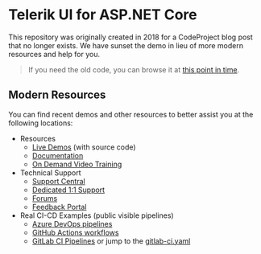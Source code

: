 # Telerik UI for ASP.NET Core

This repository was originally created in 2018 for a CodeProject blog post that no longer exists. We have sunset the demo in lieu of more modern resources and help for you.

> If you need the old code, you can browse it at [this point in time](https://github.com/telerik/aspnet-core-cross-platform-demo/tree/c861fd9eac761072e48ed1fb5bdb058c8a5439cd).

## Modern Resources

You can find recent demos and other resources to better assist you at the following locations:

* Resources
  * [Live Demos](https://demos.telerik.com/aspnet-core/) (with source code)
  * [Documentation](https://docs.telerik.com/aspnet-core/introduction)
  * [On Demand Video Training](https://learn.telerik.com/learn/course/external/view/elearning/8/telerik-ui-for-aspnet-core)
* Technical Support
  * [Support Central](https://www.telerik.com/support/aspnet-core)
  * [Dedicated 1:1 Support](https://www.telerik.com/account/support-tickets)
  * [Forums](https://www.telerik.com/forums/aspnet-core-ui)
  * [Feedback Portal](https://feedback.telerik.com/aspnet-core-ui)
* Real CI-CD Examples (public visible pipelines)
  * [Azure DevOps pipelines](https://github.com/LanceMcCarthy/DevOpsExamples)
  * [GitHub Actions workflows](https://github.com/LanceMcCarthy/DevOpsExamples)
  * [GitLab CI Pipelines](https://gitlab.com/LanceMcCarthy/DevOpsExamples) or jump to the [gitlab-ci.yaml](https://gitlab.com/LanceMcCarthy/DevOpsExamples/-/blob/main/.gitlab-ci.yml)



